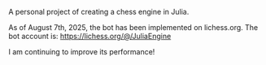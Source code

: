 A personal project of creating a chess engine in Julia.

As of August 7th, 2025, the bot has been implemented on lichess.org.
The bot account is: https://lichess.org/@/JuliaEngine

I am continuing to improve its performance!